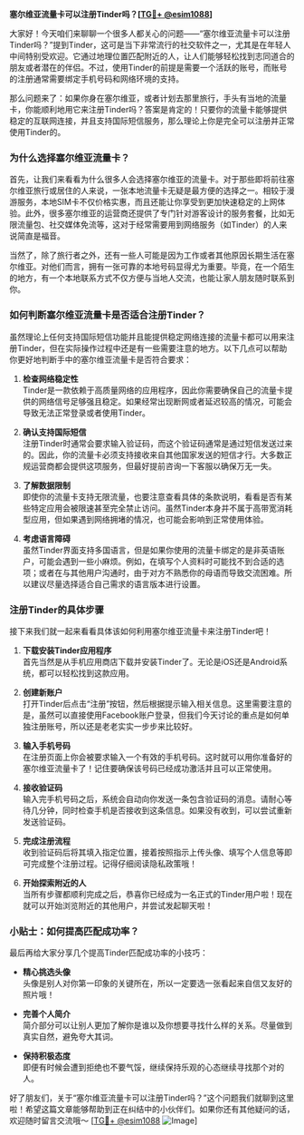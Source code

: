**塞尔维亚流量卡可以注册Tinder吗？[[TG💪+ @esim1088](https://t.me/s/esim1088)]**

大家好！今天咱们来聊聊一个很多人都关心的问题——“塞尔维亚流量卡可以注册Tinder吗？”提到Tinder，这可是当下非常流行的社交软件之一，尤其是在年轻人中间特别受欢迎。它通过地理位置匹配附近的人，让人们能够轻松找到志同道合的朋友或者潜在的伴侣。不过，使用Tinder的前提是需要一个活跃的账号，而账号的注册通常需要绑定手机号码和网络环境的支持。

那么问题来了：如果你身在塞尔维亚，或者计划去那里旅行，手头有当地的流量卡，你能顺利地用它来注册Tinder吗？答案是肯定的！只要你的流量卡能够提供稳定的互联网连接，并且支持国际短信服务，那么理论上你是完全可以注册并正常使用Tinder的。

### **为什么选择塞尔维亚流量卡？**

首先，让我们来看看为什么很多人会选择塞尔维亚的流量卡。对于那些即将前往塞尔维亚旅行或居住的人来说，一张本地流量卡无疑是最方便的选择之一。相较于漫游服务，本地SIM卡不仅价格实惠，而且还能让你享受到更加快速稳定的上网体验。此外，很多塞尔维亚的运营商还提供了专门针对游客设计的服务套餐，比如无限流量包、社交媒体免流等，这对于经常需要用到网络服务（如Tinder）的人来说简直是福音。

当然了，除了旅行者之外，还有一些人可能是因为工作或者其他原因长期生活在塞尔维亚。对他们而言，拥有一张可靠的本地号码显得尤为重要。毕竟，在一个陌生的地方，有一个本地联系方式不仅方便与当地人交流，也能让家人朋友随时联系到你。

### **如何判断塞尔维亚流量卡是否适合注册Tinder？**

虽然理论上任何支持国际短信功能并且能提供稳定网络连接的流量卡都可以用来注册Tinder，但在实际操作过程中还是有一些需要注意的地方。以下几点可以帮助你更好地判断手中的塞尔维亚流量卡是否符合要求：

1. **检查网络稳定性**  
   Tinder是一款依赖于高质量网络的应用程序，因此你需要确保自己的流量卡提供的网络信号足够强且稳定。如果经常出现断网或者延迟较高的情况，可能会导致无法正常登录或者使用Tinder。

2. **确认支持国际短信**  
   注册Tinder时通常会要求输入验证码，而这个验证码通常是通过短信发送过来的。因此，你的流量卡必须支持接收来自其他国家发送的短信才行。大多数正规运营商都会提供这项服务，但最好提前咨询一下客服以确保万无一失。

3. **了解数据限制**  
   即使你的流量卡支持无限流量，也要注意查看具体的条款说明，看看是否有某些特定应用会被限速甚至完全禁止访问。虽然Tinder本身并不属于高带宽消耗型应用，但如果遇到网络拥堵的情况，也可能会影响到正常使用体验。

4. **考虑语言障碍**  
   虽然Tinder界面支持多国语言，但是如果你使用的流量卡绑定的是非英语账户，可能会遇到一些小麻烦。例如，在填写个人资料时可能找不到合适的选项；或者在与其他用户沟通时，由于对方不熟悉你的母语而导致交流困难。所以建议尽量选择适合自己需求的语言版本进行设置。

### **注册Tinder的具体步骤**

接下来我们就一起来看看具体该如何利用塞尔维亚流量卡来注册Tinder吧！

1. **下载安装Tinder应用程序**  
   首先当然是从手机应用商店下载并安装Tinder了。无论是iOS还是Android系统，都可以轻松找到这款应用。

2. **创建新账户**  
   打开Tinder后点击“注册”按钮，然后根据提示输入相关信息。这里需要注意的是，虽然可以直接使用Facebook账户登录，但我们今天讨论的重点是如何单独注册账号，所以还是老老实实一步步来比较好。

3. **输入手机号码**  
   在注册页面上你会被要求输入一个有效的手机号码。这时就可以用你准备好的塞尔维亚流量卡了！记住要确保该号码已经成功激活并且可以正常使用。

4. **接收验证码**  
   输入完手机号码之后，系统会自动向你发送一条包含验证码的消息。请耐心等待几分钟，同时检查手机是否接收到这条信息。如果没有收到，可以尝试重新发送验证码。

5. **完成注册流程**  
   收到验证码后将其填入指定位置，接着按照指示上传头像、填写个人信息等即可完成整个注册过程。记得仔细阅读隐私政策哦！

6. **开始探索附近的人**  
   当所有步骤都顺利完成之后，恭喜你已经成为一名正式的Tinder用户啦！现在就可以开始浏览附近的其他用户，并尝试发起聊天啦！

### **小贴士：如何提高匹配成功率？**

最后再给大家分享几个提高Tinder匹配成功率的小技巧：

- **精心挑选头像**  
   头像是别人对你第一印象的关键所在，所以一定要选一张看起来自信又友好的照片哦！

- **完善个人简介**  
   简介部分可以让别人更加了解你是谁以及你想要寻找什么样的关系。尽量做到真实自然，避免夸大其词。

- **保持积极态度**  
   即便有时候会遭到拒绝也不要气馁，继续保持乐观的心态继续寻找那个对的人。

好了朋友们，关于“塞尔维亚流量卡可以注册Tinder吗？”这个问题我们就聊到这里啦！希望这篇文章能够帮助到正在纠结中的小伙伴们。如果你还有其他疑问的话，欢迎随时留言交流哦～ [[TG💪+ @esim1088](https://t.me/s/esim1088) ![Image](https://i.postimg.cc/4NQfJmqS/Snipaste-2025-05-13-00-14-12.png)]